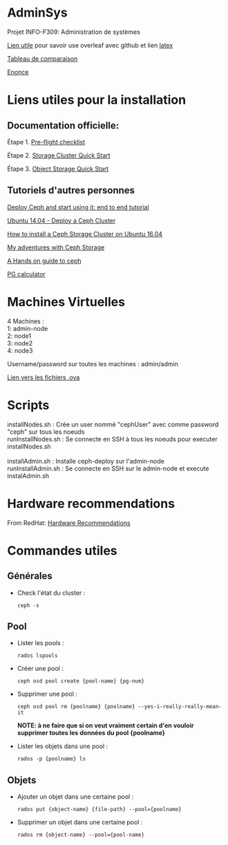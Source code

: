 # AdminSys
Projet INFO-F309: Administration de systèmes

[Lien utile](https://www.overleaf.com/help/230-how-do-i-push-a-new-project-to-overleaf-via-git#.WeT-VWi0OUl) pour savoir use overleaf avec github et lien [latex](https://www.overleaf.com/11636920fhhzbnhqydjz) 

[Tableau de comparaison](https://docs.google.com/document/d/168RMYuq4Ep0hAeY92o6pK7WYBCf9zQ5wtZTn307ikt0/edit?usp=sharing)

[Enonce](http://www.ulb.ac.be/di/algo/secollet/adminsys/projet.pdf)



# Liens utiles pour la installation

## Documentation officielle:

Étape 1. [Pre-flight checklist](http://docs.ceph.com/docs/master/start/quick-start-preflight/)

Étape 2. [Storage Cluster Quick Start](http://docs.ceph.com/docs/master/start/quick-ceph-deploy/)

Étape 3. [Object Storage Quick Start](http://docs.ceph.com/docs/master/start/quick-rgw/)


## Tutoriels d'autres personnes

[Deploy Ceph and start using it: end to end tutorial](https://blog.zhaw.ch/icclab/deploy-ceph-and-start-using-it-end-to-end-tutorial-installation-part-13/)

[Ubuntu 14.04 - Deploy a Ceph Cluster](http://blog.programster.org/ubuntu-14-04-deploy-a-ceph-cluster-part-1)

[How to install a Ceph Storage Cluster on Ubuntu 16.04](https://www.howtoforge.com/tutorial/how-to-install-a-ceph-cluster-on-ubuntu-16-04/)

[My adventures with Ceph Storage](https://www.virtualtothecore.com/en/adventures-ceph-storage-part-1-introduction/)

[A Hands on guide to ceph](https://alanxelsys.com/2016/05/04/a-hands-on-guide-to-ceph/)

[PG calculator](http://ceph.com/pgcalc/)

# Machines Virtuelles 

4 Machines :<br />
1: admin-node <br />
2: node1 <br />
3: node2 <br />
4: node3 <br />

Username/password sur toutes les machines : admin/admin

[Lien vers les fichiers .ova](https://drive.google.com/open?id=1d3xU7Si4vHFo3O0_gkWn83QQp0W8w9pT)

# Scripts 
installNodes.sh : Crée un user nommé "cephUser" avec comme password "ceph" sur tous les noeuds<br />
runInstallNodes.sh : Se connecte en SSH à tous les noeuds pour executer installNodes.sh<br />
<br />
installAdmin.sh : Installe ceph-deploy sur l'admin-node<br />
runInstallAdmin.sh : Se connecte en SSH sur le admin-node et execute instalAdmin.sh<br />

# Hardware recommendations

From RedHat: [Hardware Recommendations](https://access.redhat.com/node/1499443/part-ii-networking-recommendations/)

# Commandes utiles

## Générales
*  Check l'état du cluster : 
    ```
    ceph -s
    ```

## Pool
*  Lister les pools :
    ```
    rados lspools
    ```

*  Créer une pool :
    ```
    ceph osd pool create {pool-name} {pg-num} 
    ```
    
*  Supprimer une pool :
    ```
    ceph osd pool rm {poolname} {poolname} --yes-i-really-really-mean-it  
    ```
    **NOTE: à ne faire que si on veut vraiment certain d'en vouloir supprimer toutes les données du pool {poolname}**
*  Lister les objets dans une pool :
    ```
    rados -p {poolname} ls 
    ```
   
## Objets
*  Ajouter un objet dans une certaine pool : 
    ```
    rados put {object-name} {file-path} --pool={poolname}
    ```
*  Supprimer un objet dans une certaine pool :
    ```
    rados rm {object-name} --pool={pool-name}
    ```



